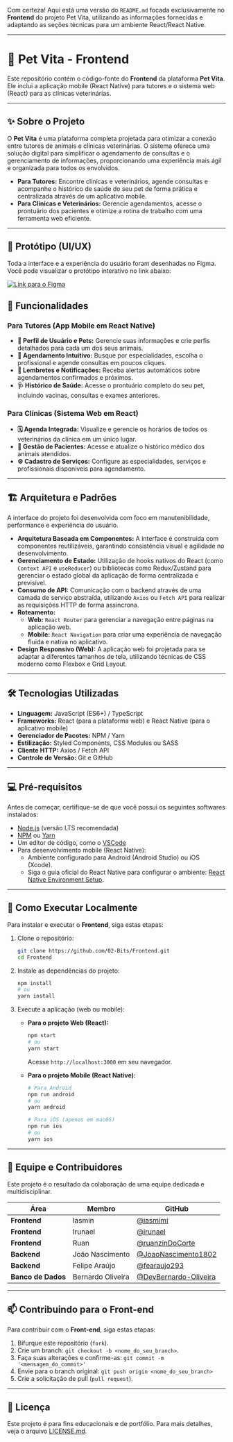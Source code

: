 Com certeza\! Aqui está uma versão do `README.md` focada exclusivamente no **Frontend** do projeto Pet Vita, utilizando as informações fornecidas e adaptando as seções técnicas para um ambiente React/React Native.

-----

# 🚀 Pet Vita - Frontend

Este repositório contém o código-fonte do **Frontend** da plataforma **Pet Vita**. Ele inclui a aplicação mobile (React Native) para tutores e o sistema web (React) para as clínicas veterinárias.

-----

## ✨ Sobre o Projeto

O **Pet Vita** é uma plataforma completa projetada para otimizar a conexão entre tutores de animais e clínicas veterinárias. O sistema oferece uma solução digital para simplificar o agendamento de consultas e o gerenciamento de informações, proporcionando uma experiência mais ágil e organizada para todos os envolvidos.

  - **Para Tutores:** Encontre clínicas e veterinários, agende consultas e acompanhe o histórico de saúde do seu pet de forma prática e centralizada através de um aplicativo mobile.
  - **Para Clínicas e Veterinários:** Gerencie agendamentos, acesse o prontuário dos pacientes e otimize a rotina de trabalho com uma ferramenta web eficiente.

-----

## 🎨 Protótipo (UI/UX)

Toda a interface e a experiência do usuário foram desenhadas no Figma. Você pode visualizar o protótipo interativo no link abaixo:

<p>
  <a href="https://www.figma.com/design/GCRkFTTW0hr3UdMFRrHoNd/Projeto?node-id=843-915&t=jUizeat6xWeSvUSb-0">
    <img src="https://img.shields.io/badge/Figma-Acessar%20Protótipo-F24E1E?style=for-the-badge&logo=figma&logoColor=white" alt="Link para o Figma">
  </a>
</p>

## 🎯 Funcionalidades

### Para Tutores (App Mobile em React Native)

  - **👤 Perfil de Usuário e Pets:** Gerencie suas informações e crie perfis detalhados para cada um dos seus animais.
  - **📅 Agendamento Intuitivo:** Busque por especialidades, escolha o profissional e agende consultas em poucos cliques.
  - **🔔 Lembretes e Notificações:** Receba alertas automáticos sobre agendamentos confirmados e próximos.
  - **🩺 Histórico de Saúde:** Acesse o prontuário completo do seu pet, incluindo vacinas, consultas e exames anteriores.

### Para Clínicas (Sistema Web em React)

  - **🗓️ Agenda Integrada:** Visualize e gerencie os horários de todos os veterinários da clínica em um único lugar.
  - **📂 Gestão de Pacientes:** Acesse e atualize o histórico médico dos animais atendidos.
  - **⚙️ Cadastro de Serviços:** Configure as especialidades, serviços e profissionais disponíveis para agendamento.

-----

## 🏗️ Arquitetura e Padrões

A interface do projeto foi desenvolvida com foco em manutenibilidade, performance e experiência do usuário.

  * **Arquitetura Baseada em Componentes:** A interface é construída com componentes reutilizáveis, garantindo consistência visual e agilidade no desenvolvimento.
  * **Gerenciamento de Estado:** Utilização de hooks nativos do React (como `Context API` e `useReducer`) ou bibliotecas como Redux/Zustand para gerenciar o estado global da aplicação de forma centralizada e previsível.
  * **Consumo de API:** Comunicação com o backend através de uma camada de serviço abstraída, utilizando `Axios` ou `Fetch API` para realizar as requisições HTTP de forma assíncrona.
  * **Roteamento:**
      * **Web:** `React Router` para gerenciar a navegação entre páginas na aplicação web.
      * **Mobile:** `React Navigation` para criar uma experiência de navegação fluida e nativa no aplicativo.
  * **Design Responsivo (Web):** A aplicação web foi projetada para se adaptar a diferentes tamanhos de tela, utilizando técnicas de CSS moderno como Flexbox e Grid Layout.

-----

## 🛠️ Tecnologias Utilizadas

  * **Linguagem:** JavaScript (ES6+) / TypeScript
  * **Frameworks:** React (para a plataforma web) e React Native (para o aplicativo mobile)
  * **Gerenciador de Pacotes:** NPM / Yarn
  * **Estilização:** Styled Components, CSS Modules ou SASS
  * **Cliente HTTP:** Axios / Fetch API
  * **Controle de Versão:** Git e GitHub

-----

## 💻 Pré-requisitos

Antes de começar, certifique-se de que você possui os seguintes softwares instalados:

  * [Node.js](https://nodejs.org/en/) (versão LTS recomendada)
  * [NPM](https://www.npmjs.com/) ou [Yarn](https://yarnpkg.com/)
  * Um editor de código, como o [VSCode](https://code.visualstudio.com/)
  * Para desenvolvimento mobile (React Native):
      * Ambiente configurado para Android (Android Studio) ou iOS (Xcode).
      * Siga o guia oficial do React Native para configurar o ambiente: [React Native Environment Setup](https://reactnative.dev/docs/environment-setup).

-----

## 🚀 Como Executar Localmente

Para instalar e executar o **Frontend**, siga estas etapas:

1.  Clone o repositório:

    ```bash
    git clone https://github.com/02-Bits/Frontend.git
    cd Frontend
    ```

2.  Instale as dependências do projeto:

    ```bash
    npm install
    # ou
    yarn install
    ```

3.  Execute a aplicação (web ou mobile):

      * **Para o projeto Web (React):**

        ```bash
        npm start
        # ou
        yarn start
        ```

        Acesse `http://localhost:3000` em seu navegador.

      * **Para o projeto Mobile (React Native):**

        ```bash
        # Para Android
        npm run android
        # ou
        yarn android

        # Para iOS (apenas em macOS)
        npm run ios
        # ou
        yarn ios
        ```

-----

## 🤝 Equipe e Contribuidores

Este projeto é o resultado da colaboração de uma equipe dedicada e multidisciplinar.

| Área | Membro | GitHub |
|---|---|---|
| **Frontend** | Iasmin | [@iasmimi](https://www.google.com/search?q=https://github.com/iasmimi) |
| **Frontend**| Irunael | [@irunael](https://www.google.com/search?q=https://github.com/irunael) |
| **Frontend** | Ruan | [@ruanzinDoCorte](https://www.google.com/search?q=https://github.com/ruanzinDoCorte) |
| **Backend** | João Nascimento | [@JoaoNascimento1802](https://github.com/JoaoNascimento1802) |
| **Backend** | Felipe Araújo | [@fearaujo293](https://github.com/fearaujo293) |
| **Banco de Dados** | Bernardo Oliveira | [@DevBernardo-Oliveira](https://www.google.com/search?q=https://github.com/DevBernardo-Oliveira) |

-----

## 📫 Contribuindo para o Front-end

Para contribuir com o **Front-end**, siga estas etapas:

1.  Bifurque este repositório (`fork`).
2.  Crie um branch: `git checkout -b <nome_do_seu_branch>`.
3.  Faça suas alterações e confirme-as: `git commit -m '<mensagem_do_commit>'`
4.  Envie para o branch original: `git push origin <nome_do_seu_branch>`
5.  Crie a solicitação de pull (`pull request`).

-----

## 📄 Licença

Este projeto é para fins educacionais e de portfólio. Para mais detalhes, veja o arquivo [LICENSE.md](LICENSE.md).
